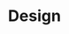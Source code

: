 ---
title: "Design"
description: "Minimalist templates for research papers, presentations, and websites. Built with LaTeX and Hugo. For students, faculty, and other researchers."
---